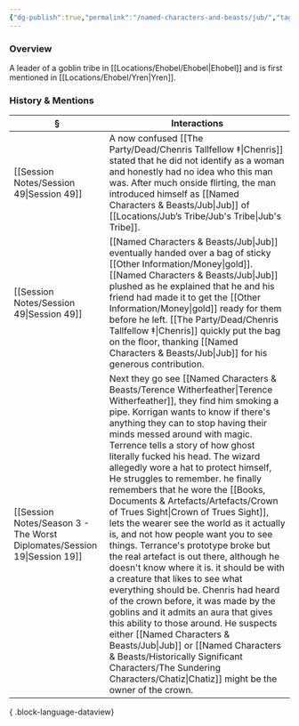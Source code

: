 ```yaml
---
{"dg-publish":true,"permalink":"/named-characters-and-beasts/jub/","tags":["NPC"],"updated":"2025-08-11T11:53:32.010+01:00"}
---
```



### Overview
A leader of a goblin tribe in [[Locations/Ehobel/Ehobel\|Ehobel]] and is first mentioned in [[Locations/Ehobel/Yren\|Yren]].

### History & Mentions
| §                                                                           | Interactions                                                                                                                                                                                                                                                                                                                                                                                                                                                                                                                                                                                                                                                                                                                                                                                                                                                                          |
| --------------------------------------------------------------------------- | ------------------------------------------------------------------------------------------------------------------------------------------------------------------------------------------------------------------------------------------------------------------------------------------------------------------------------------------------------------------------------------------------------------------------------------------------------------------------------------------------------------------------------------------------------------------------------------------------------------------------------------------------------------------------------------------------------------------------------------------------------------------------------------------------------------------------------------------------------------------------------------- |
| [[Session Notes/Session 49\|Session 49]]                                 | A now confused [[The Party/Dead/Chenris Tallfellow ‡\|Chenris]] stated that he did not identify as a woman and honestly had no idea who this man was. After much onside flirting, the man introduced himself as [[Named Characters & Beasts/Jub\|Jub]] of [[Locations/Jub’s Tribe/Jub's Tribe\|Jub's Tribe]].                                                                                                                                                                                                                                                                                                                                                                                                                                                                                                                                                                                                                                                          |
| [[Session Notes/Session 49\|Session 49]]                                 | [[Named Characters & Beasts/Jub\|Jub]] eventually handed over a bag of sticky [[Other Information/Money\|gold]]. [[Named Characters & Beasts/Jub\|Jub]] plushed as he explained that he and his friend had made it to get the [[Other Information/Money\|gold]] ready for them before he left. [[The Party/Dead/Chenris Tallfellow ‡\|Chenris]] quickly put the bag on the floor, thanking [[Named Characters & Beasts/Jub\|Jub]] for his generous contribution.                                                                                                                                                                                                                                                                                                                                                                                                                                                                                                                                                                      |
| [[Session Notes/Season 3 - The Worst Diplomates/Session 19\|Session 19]] | Next they go see [[Named Characters & Beasts/Terence Witherfeather\|Terence Witherfeather]], they find him smoking a pipe. Korrigan wants to know if there's anything they can to stop having their minds messed around with magic. Terrence tells a story of how ghost literally fucked his head. The wizard allegedly wore a hat to protect himself, He struggles to remember. he finally remembers that he wore the [[Books, Documents & Artefacts/Artefacts/Crown of Trues Sight\|Crown of Trues Sight]], lets the wearer see the world as it actually is, and not how people want you to see things. Terrance's prototype broke but the real artefact is out there, although he doesn't know where it is. it should be with a creature that likes to see what everything should be. Chenris had heard of the crown before, it was made by the goblins and it admits an aura that gives this ability to those around. He suspects either [[Named Characters & Beasts/Jub\|Jub]] or [[Named Characters & Beasts/Historically Significant  Characters/The Sundering Characters/Chatiz\|Chatiz]] might be the owner of the crown. |

{ .block-language-dataview}
